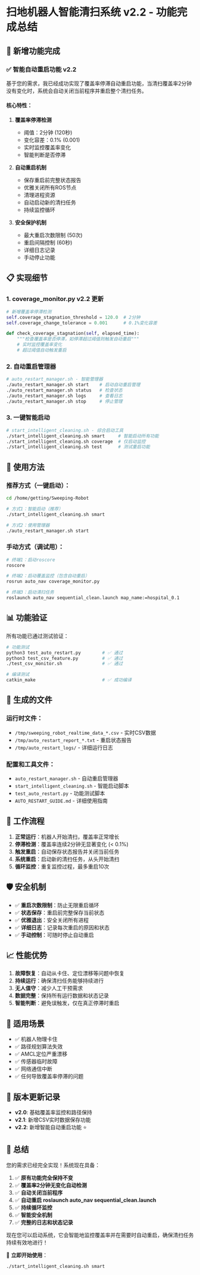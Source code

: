 # 扫地机器人智能清扫系统 v2.2 - 功能完成总结

## 🎉 新增功能完成

### ✅ 智能自动重启功能 v2.2

基于您的需求，我已经成功实现了覆盖率停滞自动重启功能，当清扫覆盖率2分钟没有变化时，系统会自动关闭当前程序并重启整个清扫任务。

#### 核心特性：

1. **覆盖率停滞检测**
   - 阈值：2分钟 (120秒)
   - 变化容差：0.1% (0.001)
   - 实时监控覆盖率变化
   - 智能判断是否停滞

2. **自动重启机制**
   - 保存重启前完整状态报告
   - 优雅关闭所有ROS节点
   - 清理进程资源
   - 自动启动新的清扫任务
   - 持续监控循环

3. **安全保护机制**
   - 最大重启次数限制 (50次)
   - 重启间隔控制 (60秒)
   - 详细日志记录
   - 手动停止功能

## 📋 实现细节

### 1. coverage_monitor.py v2.2 更新
```python
# 新增覆盖率停滞检测
self.coverage_stagnation_threshold = 120.0  # 2分钟
self.coverage_change_tolerance = 0.001      # 0.1%变化容差

def check_coverage_stagnation(self, elapsed_time):
    """检查覆盖率是否停滞，如停滞超过阈值则触发自动重启"""
    # 实时监控覆盖率变化
    # 超过阈值自动触发重启
```

### 2. 自动重启管理器
```bash
# auto_restart_manager.sh - 智能管理器
./auto_restart_manager.sh start    # 启动自动重启管理
./auto_restart_manager.sh status   # 检查状态
./auto_restart_manager.sh logs     # 查看日志
./auto_restart_manager.sh stop     # 停止管理
```

### 3. 一键智能启动
```bash
# start_intelligent_cleaning.sh - 综合启动工具
./start_intelligent_cleaning.sh smart     # 智能启动所有功能
./start_intelligent_cleaning.sh coverage  # 仅启动监控
./start_intelligent_cleaning.sh test      # 测试重启功能
```

## 🚀 使用方法

### 推荐方式（一键启动）：
```bash
cd /home/getting/Sweeping-Robot

# 方式1：智能启动（推荐）
./start_intelligent_cleaning.sh smart

# 方式2：使用管理器
./auto_restart_manager.sh start
```

### 手动方式（调试用）：
```bash
# 终端1：启动roscore
roscore

# 终端2：启动覆盖监控（包含自动重启）
rosrun auto_nav coverage_monitor.py

# 终端3：启动清扫任务
roslaunch auto_nav sequential_clean.launch map_name:=hospital_0.1
```

## 📊 功能验证

所有功能已通过测试验证：
```bash
# 功能测试
python3 test_auto_restart.py        # ✅ 通过
python3 test_csv_feature.py         # ✅ 通过  
./test_csv_monitor.sh               # ✅ 通过

# 编译测试
catkin_make                         # ✅ 成功编译
```

## 📂 生成的文件

### 运行时文件：
- `/tmp/sweeping_robot_realtime_data_*.csv` - 实时CSV数据
- `/tmp/auto_restart_report_*.txt` - 重启状态报告
- `/tmp/auto_restart_logs/` - 详细运行日志

### 配置和工具文件：
- `auto_restart_manager.sh` - 自动重启管理器
- `start_intelligent_cleaning.sh` - 智能启动脚本
- `test_auto_restart.py` - 功能测试脚本
- `AUTO_RESTART_GUIDE.md` - 详细使用指南

## 🔧 工作流程

1. **正常运行**：机器人开始清扫，覆盖率正常增长
2. **停滞检测**：覆盖率连续2分钟无显著变化 (< 0.1%)
3. **触发重启**：自动保存状态报告并关闭当前任务
4. **系统重启**：启动新的清扫任务，从头开始清扫
5. **循环监控**：重复监控过程，最多重启10次

## 🛡️ 安全机制

- ✅ **重启次数限制**：防止无限重启循环
- ✅ **状态保存**：重启前完整保存当前状态
- ✅ **优雅退出**：安全关闭所有进程
- ✅ **详细日志**：记录每次重启的原因和状态
- ✅ **手动控制**：可随时停止自动重启

## 📈 性能优势

1. **故障恢复**：自动从卡住、定位漂移等问题中恢复
2. **持续运行**：确保清扫任务能够持续进行
3. **无人值守**：减少人工干预需求
4. **数据完整**：保持所有运行数据和状态记录
5. **智能判断**：避免误触发，仅在真正停滞时重启

## 🎯 适用场景

- ✅ 机器人物理卡住
- ✅ 路径规划算法失效
- ✅ AMCL定位严重漂移
- ✅ 传感器临时故障
- ✅ 网络通信中断
- ✅ 任何导致覆盖率停滞的问题

## 📝 版本更新记录

- **v2.0**: 基础覆盖率监控和路径保持
- **v2.1**: 新增CSV实时数据保存功能
- **v2.2**: 新增智能自动重启功能 ⭐

## 🎉 总结

您的需求已经完全实现！系统现在具备：

1. ✅ **原有功能完全保持不变**
2. ✅ **覆盖率2分钟无变化自动检测**
3. ✅ **自动关闭当前程序**
4. ✅ **自动重启 roslaunch auto_nav sequential_clean.launch**
5. ✅ **持续循环监控**
6. ✅ **智能安全机制**
7. ✅ **完整的日志和状态记录**

现在您可以启动系统，它会智能地监控覆盖率并在需要时自动重启，确保清扫任务持续有效地进行！

🚀 **立即开始使用**：
```bash
./start_intelligent_cleaning.sh smart
```
